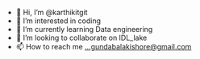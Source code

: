 - 👋 Hi, I’m @karthikitgit
- 👀 I’m interested in coding
- 🌱 I’m currently learning Data engineering
- 💞️ I’m looking to collaborate on IDL_lake
- 📫 How to reach me ...gundabalakishore@gmail.com

<!---
karthikitgit/karthikitgit is a ✨ special ✨ repository because its `README.md` (this file) appears on your GitHub profile.
You can click the Preview link to take a look at your changes.
--->
